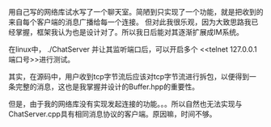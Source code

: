用自己写的网络库试水写了一个聊天室。简陋到只实现了一个功能，就是把收到的来自每个客户端的消息广播给每一个连接。
但对此我很乐观，因为大致思路我已经掌握，框架我认为也是设计对了。所以我日后能对其逐渐扩展成IM系统。

在linux中， ./ChatServer 并让其监听端口后，可以开启多个 <<telnet 127.0.0.1 端口号>>进行测试。

其实，在源码中，用户收到tcp字节流后应该对tcp字节流进行拆包，以便得到一条完整的消息，这也是我掌握并设计的Buffer.hpp的重要性。

但是，由于我的网络库没有实现发起连接的功能。。。所以自然也无法实现与ChatServer.cpp具有相同消息协议的客户端。原因嘛，时间不够。
